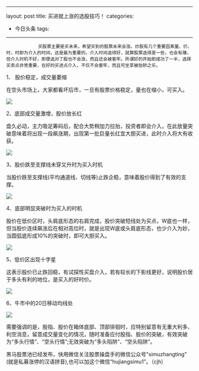 
---
layout: post
title: 买进就上涨的选股技巧！
categories:
- 今日头条
tags:
---
				买股票主要是买未来，希望买到的股票未来会涨。炒股有几个重要因素量、价、时，时即为介入的时间，这是最为重要的，介入时间选得好，就算股票选得差一些，也会有赚，但介入时机不好，即便选对了股也不会涨，而且还会被套牢。所谓好的开始即成功了一半，选择买卖点非常重要，在好的买进点介入，不仅不会套牢，而且可坐享被抬轿之乐。

1、 股价稳定，成交量萎缩

在空头市场上，大家都看坏后市，一旦有股票价格稳定，量也在缩小，可买入。

![](http://p3.pstatp.com/large/2946/5522475155)

2、底部成交量激增，股价放长红

盘久必动，主力吸足筹码后，配合大势稍加力拉抬，投资者即会介入，在此放量突破意味着将出现一段飙涨期，出现第一批巨量长红宜大胆买进，此时介入将大有收获。

![](http://p1.pstatp.com/large/2950/5172901819)

3、股价跌至支撑线未穿又升时为买入时机

当股价跌至支撑线(平均通道线、切线等)止跌企稳，意味着股价得到了有效的支撑。

![](http://p3.pstatp.com/large/2946/5522575663)

4、底部明显突破时为买入的时机

股价在低价区时，头肩底形态的右肩完成，股价突破短线处为买点，W底也一样，但当股价连续飙涨后在相对高位时，就是出现W底或头肩底形态，也少介入为妙，当圆弧底形成10%的突破时，即可大胆买入。

![](http://p1.pstatp.com/large/2944/5604486832)

5、低价区出现十字星

这表示股价已止跌回稳，有试探性买盘介入，若有较长的下影线更好，说明股价居于多头有利的地位，是买入的好时价。

![](http://p3.pstatp.com/large/2946/5522673684)

6、牛市中的20日移动均线处

![](http://p3.pstatp.com/large/2944/5604375576)

需要强调的是，股指、股价在箱体底部、顶部徘徊时，应特别留意有无重大利多、利空消息，留意成交量变化的情况，随时准备应付股指、股价的突破，有效突破为“多头行情”、“空头行情”;无效突破为“多头陷阱”、“空头陷阱”。

黑马股票池已经发布，快用微信关注股票操盘手的微信公众号"simuzhangting"(就是私募涨停的汉语拼音),也可以加这个微信“hujiangsimu1”。（cjh）